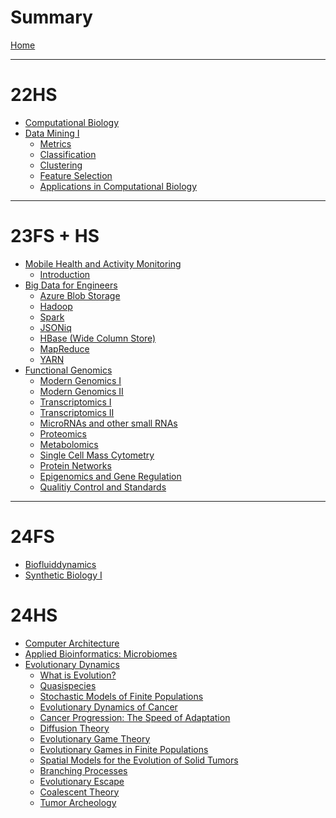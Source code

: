 # Summary

[Home](./README.md)

---

# 22HS

- [Computational Biology]()
- [Data Mining I](./22hs/dm1/data_mining_i.md)
  - [Metrics](./22hs/dm1/01_metrics.md)
  - [Classification](./22hs/dm1/02_classification.md)
  - [Clustering](./22hs/dm1/03_clustering.md)
  - [Feature Selection](./22hs/dm1/04_feature_selection.md)
  - [Applications in Computational Biology](./22hs/dm1/05_applications_in_computational_biology.md)

---

# 23FS + HS

- [Mobile Health and Activity Monitoring](./23fs/mham/mobile_health_and_activity_monitoring.md)
  - [Introduction]()
- [Big Data for Engineers](./23fs/bdfe/big_data_for_engineers.md)
  - [Azure Blob Storage](./23fs/bdfe/01_azure_blob_storage.md)
  - [Hadoop](./23fs/bdfe/02_hadoop.md)
  - [Spark](./23fs/bdfe/03_spark.md)
  - [JSONiq](./23fs/bdfe/04_jsoniq.md)
  - [HBase (Wide Column Store)](./23fs/bdfe/05_hbase_(wide_column_store).md)
  - [MapReduce](./23fs/bdfe/06_mapreduce.md)
  - [YARN](./23fs/bdfe/07_yarn.md)
- [Functional Genomics](./23fs/fg/functional_genomics.md)
  - [Modern Genomics I](./23fs/fg/01_modern_genomics_i.md)
  - [Modern Genomics II](./23fs/fg/02_modern_genomics_ii.md)
  - [Transcriptomics I](./23fs/fg/03_transcriptomics_i.md)
  - [Transcriptomics II](./23fs/fg/04_transcriptomics_ii.md)
  - [MicroRNAs and other small RNAs]()
  - [Proteomics]()
  - [Metabolomics]()
  - [Single Cell Mass Cytometry]()
  - [Protein Networks]()
  - [Epigenomics and Gene Regulation]()
  - [Qualitiy Control and Standards]()

---

# 24FS

- [Biofluiddynamics]()
- [Synthetic Biology I]()

# 24HS

- [Computer Architecture]()
- [Applied Bioinformatics: Microbiomes]()
- [Evolutionary Dynamics](./24hs/evodynamo/evolutionary_dynamics.md)
  - [What is Evolution?](./24hs/evodynamo/01_what_is_evolution.md)
  - [Quasispecies](./24hs/evodynamo/02_quasispecies.md)
  - [Stochastic Models of Finite Populations](./24hs/evodynamo/03_stochastic_modles_of_finite_populations.md)
  - [Evolutionary Dynamics of Cancer](./24hs/evodynamo/04_evolutionary_dynamics_of_cancer.md)
  - [Cancer Progression: The Speed of Adaptation]()
  - [Diffusion Theory]()
  - [Evolutionary Game Theory]()
  - [Evolutionary Games in Finite Populations]()
  - [Spatial Models for the Evolution of Solid Tumors]()
  - [Branching Processes]()
  - [Evolutionary Escape]()
  - [Coalescent Theory]()
  - [Tumor Archeology]()
